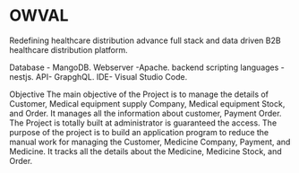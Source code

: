 # OWVAL
Redefining healthcare distribution advance full stack and data driven B2B healthcare distribution platform.

Database - MangoDB.
Webserver -Apache.
backend scripting languages -nestjs.
API- GrapghQL.
IDE- Visual Studio Code.

Objective
The main objective of the Project is to manage the details of Customer, Medical equipment
supply Company, Medical equipment Stock, and Order. It manages all the information about
customer, Payment Order. The Project is totally built at administrator is guaranteed the access.
The purpose of the project is to build an application program to reduce the manual work for
managing the Customer, Medicine Company, Payment, and Medicine. It tracks all the details
about the Medicine, Medicine Stock, and Order.
